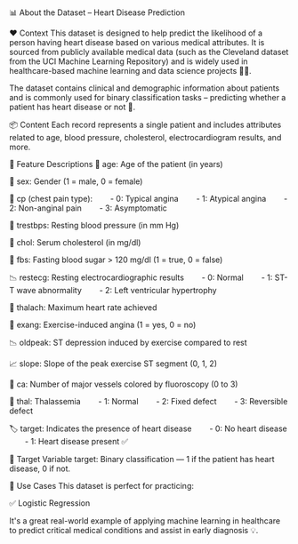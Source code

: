 📊 About the Dataset – Heart Disease Prediction

❤️ Context
This dataset is designed to help predict the likelihood of a person having heart disease based on various medical attributes.
It is sourced from publicly available medical data (such as the Cleveland dataset from the UCI Machine Learning Repository) and is widely used in healthcare-based machine learning and data science projects 🏥🤖.

The dataset contains clinical and demographic information about patients and is commonly used for binary classification tasks – predicting whether a patient has heart disease or not 💓.

📦 Content
Each record represents a single patient and includes attributes related to age, blood pressure, cholesterol, electrocardiogram results, and more.

🧾 Feature Descriptions
🎂 age: Age of the patient (in years)

🚻 sex: Gender (1 = male, 0 = female)

💓 cp (chest pain type):
  - 0: Typical angina
  - 1: Atypical angina
  - 2: Non-anginal pain
  - 3: Asymptomatic

💉 trestbps: Resting blood pressure (in mm Hg)

🍔 chol: Serum cholesterol (in mg/dl)

🍬 fbs: Fasting blood sugar > 120 mg/dl (1 = true, 0 = false)

📉 restecg: Resting electrocardiographic results
  - 0: Normal
  - 1: ST-T wave abnormality
  - 2: Left ventricular hypertrophy

🏃 thalach: Maximum heart rate achieved

💨 exang: Exercise-induced angina (1 = yes, 0 = no)

📉 oldpeak: ST depression induced by exercise compared to rest

📈 slope: Slope of the peak exercise ST segment (0, 1, 2)

🔬 ca: Number of major vessels colored by fluoroscopy (0 to 3)

🧬 thal: Thalassemia
  - 1: Normal
  - 2: Fixed defect
  - 3: Reversible defect

🏷️ target: Indicates the presence of heart disease
  - 0: No heart disease
  - 1: Heart disease present ✅

🎯 Target Variable
target: Binary classification — 1 if the patient has heart disease, 0 if not.

🧠 Use Cases
This dataset is perfect for practicing:

✅ Logistic Regression

It's a great real-world example of applying machine learning in healthcare to predict critical medical conditions and assist in early diagnosis 💡.
